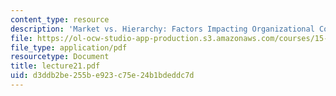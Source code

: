 ```yaml
---
content_type: resource
description: 'Market vs. Hierarchy: Factors Impacting Organizational Connectivity'
file: https://ol-ocw-studio-app-production.s3.amazonaws.com/courses/15-565j-integrating-esystems-global-information-systems-spring-2002/d3ddb2be255be923c75e24b1bdeddc7d_lecture21.pdf
file_type: application/pdf
resourcetype: Document
title: lecture21.pdf
uid: d3ddb2be-255b-e923-c75e-24b1bdeddc7d
---
```

